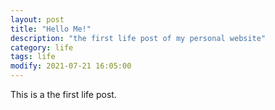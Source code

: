 ```yaml
---
layout: post
title: "Hello Me!"
description: "the first life post of my personal website"
category: life
tags: life
modify: 2021-07-21 16:05:00
---
```


This is a the first life post.